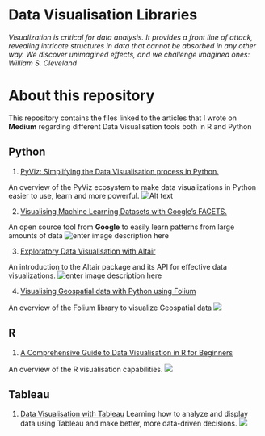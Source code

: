 # Data Visualisation Libraries

*Visualization is critical for data analysis. It provides a front line of attack, revealing intricate structures in data that cannot be absorbed in any other way. We discover unimagined effects, and we challenge imagined ones:
William S. Cleveland*

# About this repository 
This repository contains the files linked to the articles that I wrote on **Medium** regarding different Data Visualisation tools both in R and Python


 ## Python
 1. [PyViz: Simplifying the Data Visualisation process in Python.](https://towardsdatascience.com/pyviz-simplifying-the-data-visualisation-process-in-python-1b6d2cb728f1)
 
An overview of the PyViz ecosystem to make data visualizations in Python easier to use, learn and more powerful.
![Alt text](https://github.com/parulnith/Data-Visualisation-libraries/blob/master/images/PyViz.gif)
 
2. [Visualising Machine Learning Datasets with Google’s  FACETS.](https://towardsdatascience.com/visualising-machine-learning-datasets-with-googles-facets-462d923251b3)

An open source tool from  **Google**  to easily learn patterns from large amounts of data
![enter image description here](https://github.com/parulnith/Data-Visualisation-libraries/blob/master/images/Facets.png)

3.   [Exploratory Data Visualisation with Altair](https://medium.com/analytics-vidhya/exploratory-data-visualisation-with-altair-b8d85494795c)

An introduction to the Altair package and its API for effective data visualizations.
![enter image description here](https://github.com/parulnith/Data-Visualisation-libraries/blob/master/images/Altair.png)


4. [Visualising Geospatial data with Python using Folium](https://medium.com/datadriveninvestor/visualising-geospatial-data-with-python-d3b1c519f31)

An overview of the Folium library to visualize Geospatial data
![](https://github.com/parulnith/Data-Visualisation-libraries/blob/master/images/Folium.png)

## R
1. [A Comprehensive Guide to Data Visualisation in R for Beginners](https://towardsdatascience.com/a-guide-to-data-visualisation-in-r-for-beginners-ef6d41a34174)

An overview of the R visualisation capabilities.
![](https://github.com/parulnith/Data-Visualisation-libraries/blob/master/Data-Visualisation-with-R/Multiple%20charts/multiple%20charts.png)

## Tableau

1.  [Data Visualisation with Tableau](https://www.datacamp.com/community/tutorials/data-visualisation-tableau)
Learning  how to analyze and display data using Tableau and make better, more data-driven decisions.
![](https://github.com/parulnith/Data-Visualisation-libraries/blob/master/Data%20Visualisation%20with%20Tableau/%20images%20and%20gifs/Emphasize%20the%20Results%20/adding%20color%5C.png)
